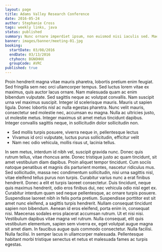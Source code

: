 ```yaml
---
layout: page
title: Adams Valley Research Conference
date: 2016-05-24
author: Stephanie Cross
tags: weekly links, java
status: published
summary: Nunc ornare imperdiet ipsum, non euismod nisi iaculis sed. Maecenas.
banner: images/banner/meeting-01.jpg
booking:
  startDate: 03/08/2016
  endDate: 03/13/2016
  ctyhocn: BGNOHHX
  groupCode: AVRC
published: true
---
```

Proin hendrerit magna vitae mauris pharetra, lobortis pretium enim feugiat. Sed fringilla sem nec orci ullamcorper tempus. Sed luctus lorem vitae ex maximus, quis auctor lacus ornare. Nam malesuada quam ac enim bibendum vulputate. Sed sagittis neque ac volutpat convallis. Nam suscipit urna vel maximus suscipit. Integer id scelerisque mauris. Mauris ut sapien ligula. Donec lobortis nisl ac nulla egestas pharetra. Nunc velit mauris, consectetur sed molestie nec, accumsan eu magna. Nulla ac ultricies justo, ut molestie metus. Integer maximus sit amet metus tincidunt dapibus. Integer convallis sagittis neque, in sollicitudin dolor sollicitudin non.

* Sed mollis turpis posuere, viverra neque in, pellentesque lectus
* Vivamus id orci vulputate, luctus purus sollicitudin, efficitur velit
* Nam nec odio vehicula, mollis risus ut, lacinia tellus.

In sem metus, interdum id nibh vel, suscipit gravida nunc. Donec quis rutrum tellus, vitae rhoncus ante. Donec tristique justo ac quam tincidunt, sit amet vestibulum diam dapibus. Proin aliquet tempor tincidunt. Cum sociis natoque penatibus et magnis dis parturient montes, nascetur ridiculus mus. Sed sollicitudin, massa nec condimentum sollicitudin, nisi urna sagittis nisl, vitae eleifend tellus purus non turpis. Curabitur varius nunc a erat finibus hendrerit. Donec a elit et turpis laoreet consectetur. Duis tincidunt, neque quis maximus hendrerit, odio eros finibus dui, nec vehicula odio nisl eget ex.
Curabitur interdum quam sed neque pellentesque, ac ornare turpis posuere. Suspendisse laoreet nibh in felis porta pretium. Suspendisse porttitor est sit amet nunc eleifend, a sagittis turpis hendrerit. Nullam consequat tincidunt sapien non bibendum. Aenean id eros eleifend, porta enim in, consequat nisi. Maecenas sodales eros placerat accumsan rutrum. Ut et nisi nisi. Vestibulum dapibus vitae magna vel rutrum. Nulla consequat, elit quis vestibulum elementum, sapien sem viverra ex, eget volutpat augue magna sit amet diam. In faucibus augue quis commodo consectetur. Nulla facilisi. Nulla facilisi. In semper lacus in ullamcorper malesuada. Pellentesque habitant morbi tristique senectus et netus et malesuada fames ac turpis egestas.
